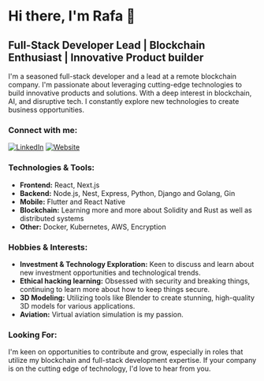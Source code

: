 # Hi there, I'm Rafa 👋

## Full-Stack Developer Lead | Blockchain Enthusiast | Innovative Product builder

I'm a seasoned full-stack developer and a lead at a remote blockchain company. I'm passionate about leveraging cutting-edge technologies to build innovative products and solutions. With a deep interest in blockchain, AI, and disruptive tech. I constantly explore new technologies to create business opportunities.

### Connect with me:
[![LinkedIn](https://img.shields.io/badge/LinkedIn-Rafa-blue?style=flat-square&logo=linkedin)]([https://www.linkedin.com/in/rafagomesdev](https://www.linkedin.com/in/rafagomesdev))
[![Website](https://img.shields.io/badge/Website-www.rafagomes.dev-blue?style=flat-square)]([http://www.rafagomes.dev](https://rafagomes.dev))

### Technologies & Tools:
- **Frontend:** React, Next.js
- **Backend:** Node.js, Nest, Express, Python, Django and Golang, Gin
- **Mobile:** Flutter and React Native
- **Blockchain:** Learning more and more about Solidity and Rust as well as distributed systems
- **Other:** Docker, Kubernetes, AWS, Encryption

### Hobbies & Interests:
- **Investment & Technology Exploration:** Keen to discuss and learn about new investment opportunities and technological trends.
- **Ethical hacking learning:** Obsessed with security and breaking things, continuing to learn more about how to keep things secure.
- **3D Modeling:** Utilizing tools like Blender to create stunning, high-quality 3D models for various applications.
- **Aviation:** Virtual aviation simulation is my passion.

### Looking For:
I'm keen on opportunities to contribute and grow, especially in roles that utilize my blockchain and full-stack development expertise. If your company is on the cutting edge of technology, I'd love to hear from you.
